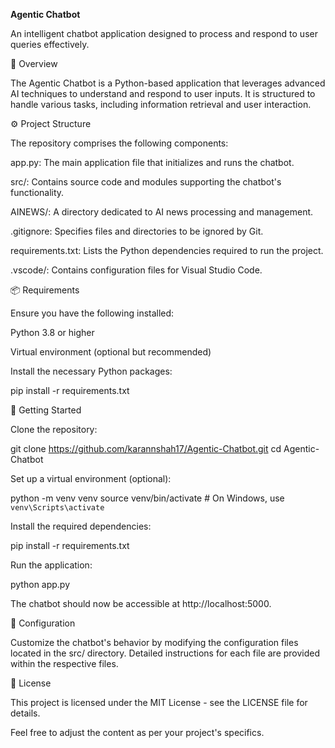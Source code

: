 **Agentic Chatbot**

An intelligent chatbot application designed to process and respond to user queries effectively.

🧠 Overview

The Agentic Chatbot is a Python-based application that leverages advanced AI techniques to understand and respond to user inputs. It is structured to handle various tasks, including information retrieval and user interaction.

⚙️ Project Structure

The repository comprises the following components:

app.py: The main application file that initializes and runs the chatbot.

src/: Contains source code and modules supporting the chatbot's functionality.

AINEWS/: A directory dedicated to AI news processing and management.

.gitignore: Specifies files and directories to be ignored by Git.

requirements.txt: Lists the Python dependencies required to run the project.

.vscode/: Contains configuration files for Visual Studio Code.

📦 Requirements

Ensure you have the following installed:

Python 3.8 or higher

Virtual environment (optional but recommended)

Install the necessary Python packages:

pip install -r requirements.txt

🚀 Getting Started

Clone the repository:

git clone https://github.com/karannshah17/Agentic-Chatbot.git
cd Agentic-Chatbot


Set up a virtual environment (optional):

python -m venv venv
source venv/bin/activate  # On Windows, use `venv\Scripts\activate`


Install the required dependencies:

pip install -r requirements.txt


Run the application:

python app.py


The chatbot should now be accessible at http://localhost:5000.

🔧 Configuration

Customize the chatbot's behavior by modifying the configuration files located in the src/ directory. Detailed instructions for each file are provided within the respective files.


📄 License

This project is licensed under the MIT License - see the LICENSE
 file for details.

Feel free to adjust the content as per your project's specifics.
